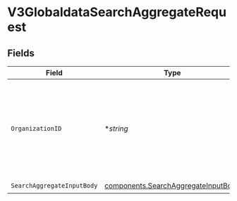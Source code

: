 # V3GlobaldataSearchAggregateRequest


## Fields

| Field                                                                                                                                                                                        | Type                                                                                                                                                                                         | Required                                                                                                                                                                                     | Description                                                                                                                                                                                  |
| -------------------------------------------------------------------------------------------------------------------------------------------------------------------------------------------- | -------------------------------------------------------------------------------------------------------------------------------------------------------------------------------------------- | -------------------------------------------------------------------------------------------------------------------------------------------------------------------------------------------- | -------------------------------------------------------------------------------------------------------------------------------------------------------------------------------------------- |
| `OrganizationID`                                                                                                                                                                             | **string*                                                                                                                                                                                    | :heavy_minus_sign:                                                                                                                                                                           | The ID of a Censys organization to associate the request with. See the [Getting Started docs](https://docs.censys.com/reference/get-started#/set-your-organization-id) for more information. |
| `SearchAggregateInputBody`                                                                                                                                                                   | [components.SearchAggregateInputBody](../../models/components/searchaggregateinputbody.md)                                                                                                   | :heavy_check_mark:                                                                                                                                                                           | N/A                                                                                                                                                                                          |